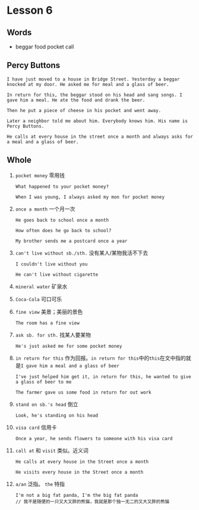 # Lesson 6

## Words

- beggar food pocket call

## Percy Buttons

```
I have just moved to a house in Bridge Street. Yesterday a beggar knocked at my door. He asked me for meal and a glass of beer.

In return for this, the beggar stood on his head and sang songs. I gave him a meal. He ate the food and drank the beer.

Then he put a piece of cheese in his pocket and went away.

Later a neighbor told me about him. Everybody knows him. His name is Percy Buttons.

He calls at every house in the street once a month and always asks for a meal and a glass of beer.
```

## Whole

1. `pocket money` 零用钱

   ```
   What happened to your pocket money?

   When I was young, I always asked my mon for pocket money
   ```

2. `once a month` 一个月一次

   ```
   He goes back to school once a month

   How often does he go back to school?

   My brother sends me a postcard once a year
   ```

3. `can't live without sb./sth.` 没有某人/某物我活不下去

   ```
   I couldn't live without you

   He can't live without cigarette
   ```

4. `mineral water` 矿泉水

5. `Coca-Cola` 可口可乐

6. `fine view` 美景；美丽的景色

   ```
   The room has a fine view
   ```

7. `ask sb. for sth.` 找某人要某物

   ```
   He's just asked me for some pocket money
   ```

8. `in return for this` 作为回报。`in return for this`中的`this`在文中指的就是`I gave him a meal and a glass of beer`

   ```
   I've just helped him get it, in return for this, he wanted to give a glass of beer to me

   The farmer gave us some food in return for out work
   ```

9. `stand on sb.'s head` 倒立

   ```
   Look, he's standing on his head
   ```

10. `visa card` 信用卡

    ```
    Once a year, he sends flowers to someone with his visa card
    ```

11. `call at` 和 `visit` 类似。近义词

    ```
    He calls at every house in the Street once a month

    He visits every house in the Street once a month
    ```

12. `a/an` 泛指。 `the` 特指

    ```
    I'm not a big fat panda, I'm the big fat panda
    // 我不是随便的一只又大又胖的熊猫，我就是那个独一无二的又大又胖的熊猫
    ```
